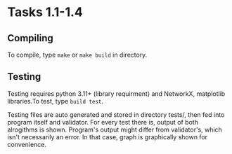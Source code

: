 # Tasks 1.1-1.4

## Compiling

To compile, type `make` or `make build` in directory.

## Testing

Testing requires python 3.11+ (library requirment) and NetworkX, matplotlib libraries.To test, type `build test`.

Testing files are auto generated and stored in directory tests/, then fed into program itself and validator. For every test there is, output of both alrogithms is shown. Program's output might differ from validator's, which isn't necessarily an error. In that case, graph is graphically shown for convenience.

